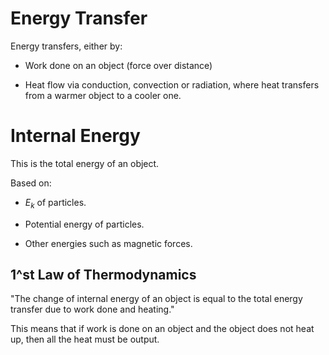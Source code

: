 # Energy Transfer

Energy transfers, either by:

- Work done on an object (force over distance)

- Heat flow via conduction, convection or radiation, where heat transfers from a warmer object to a cooler one.

# Internal Energy

This is the total energy of an object.

Based on:

- $E_k$ of particles.

- Potential energy of particles.

- Other energies such as magnetic forces.

## 1^st Law of Thermodynamics

"The change of internal energy of an object is equal to the total energy transfer due to work done and heating."

This means that if work is done on an object and the object does not heat up, then all the heat must be output.